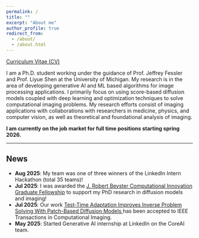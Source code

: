 ```yaml
---
permalink: /
title: ""
excerpt: "About me"
author_profile: true
redirect_from: 
  - /about/
  - /about.html
---
```


[Curriculum Vitae (CV)](https://jasonhu4.github.io/cv2025.pdf)

I am a Ph.D. student working under the guidance of Prof. Jeffrey Fessler and Prof. Liyue Shen at the University of Michigan. My research is in the area of developing generative AI and ML based algorithms for image processing applications. I primarily focus on using score-based diffusion models coupled with deep learning and optimization techniques to solve computational imaging problems. My research efforts consist of imaging applications with collaborations with researchers in medicine, physics, and computer vision, as well as theoretical and foundational analysis of imaging.


**I am currently on the job market for full time positions starting spring 2026.**

---

## News
- **Aug 2025**: My team was one of three winners of the LinkedIn Intern Hackathon (total 35 teams)!
- **Jul 2025**: I was awarded the [J. Robert Beyster Computational Innovation Graduate Fellowship](https://ece.engin.umich.edu/stories/jason-hu-receives-beyster-fellowship-to-support-research-in-generative-ai-and-ml-for-imaging) to support my PhD research in diffusion models and imaging!
- **Jul 2025**: Our work [Test-Time Adaptation Improves Inverse Problem Solving With Patch-Based Diffusion Models
](https://ieeexplore.ieee.org/document/11074715) has been accepted to IEEE Transactions in Computational Imaging.
- **May 2025**: Started Generative AI internship at LinkedIn on the CoreAI team. 
